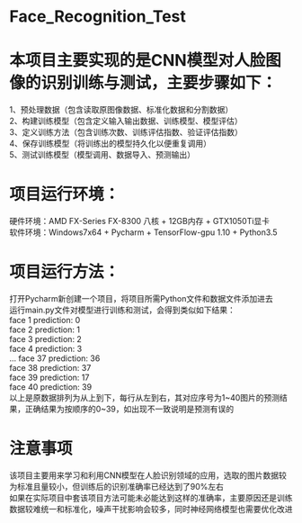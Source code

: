 # Face_Recognition_Test
# 本项目主要实现的是CNN模型对人脸图像的识别训练与测试，主要步骤如下：  
1、预处理数据（包含读取原图像数据、标准化数据和分割数据）  
2、构建训练模型（包含定义输入输出数据、训练模型、模型评估）  
3、定义训练方法（包含训练次数、训练评估指数、验证评估指数）  
4、保存训练模型（将训练出的模型持久化以便重复调用）  
5、测试训练模型（模型调用、数据导入、预测输出）  
# 项目运行环境：
硬件环境：AMD FX-Series FX-8300 八核 + 12GB内存 + GTX1050Ti显卡  
软件环境：Windows7x64 + Pycharm + TensorFlow-gpu 1.10 + Python3.5  
# 项目运行方法：
打开Pycharm新创建一个项目，将项目所需Python文件和数据文件添加进去  
运行main.py文件对模型进行训练和测试，会得到类似如下结果：  
face 1 prediction: 0  
face 2 prediction: 1  
face 3 prediction: 2  
face 4 prediction: 3  
...
face 37 prediction: 36  
face 38 prediction: 37  
face 39 prediction: 17  
face 40 prediction: 39  
以上是原数据排列为从上到下，每行从左到右，其对应序号为1~40图片的预测结果，正确结果为按顺序的0~39，如出现不一致说明是预测有误的  
# 注意事项
该项目主要用来学习和利用CNN模型在人脸识别领域的应用，选取的图片数据较为标准且量较小，但训练后的识别准确率已经达到了90%左右  
如果在实际项目中套该项目方法可能未必能达到这样的准确率，主要原因还是训练数据较难统一和标准化，噪声干扰影响会较多，同时神经网络模型也需要优化改进      
